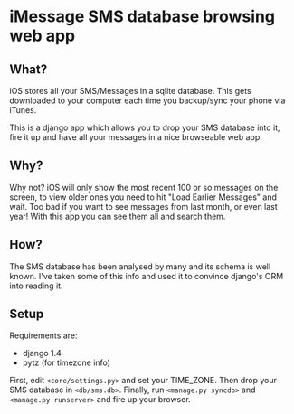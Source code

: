 iMessage SMS database browsing web app
======================================

What?
-----
iOS stores all your SMS/Messages in a sqlite database. This gets downloaded to your computer each time you backup/sync your phone via iTunes.

This is a django app which allows you to drop your SMS database into it, fire it up and have all your messages in a nice browseable web app.

Why?
----
Why not? iOS will only show the most recent 100 or so messages on the screen, to view older ones you need to hit "Load Earlier Messages" and wait. Too bad if you want to see messages from last month, or even last year! With this app you can see them all and search them.

How?
----
The SMS database has been analysed by many and its schema is well known. I've taken some of this info and used it to convince django's ORM into reading it.

Setup
-----
Requirements are:
 - django 1.4
 - pytz (for timezone info)

First, edit `<core/settings.py>` and set your TIME_ZONE.
Then drop your SMS database in `<db/sms.db>`.
Finally, run `<manage.py syncdb>` and `<manage.py runserver>` and fire up your browser.
